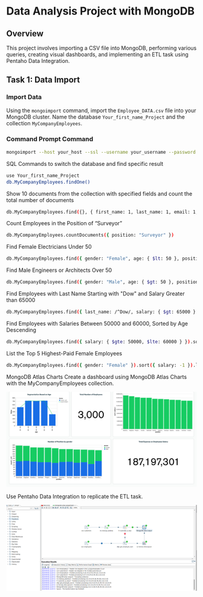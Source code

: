 # Data Analysis Project with MongoDB

## Overview
This project involves importing a CSV file into MongoDB, performing various queries, creating visual dashboards, and implementing an ETL task using Pentaho Data Integration.

## Task 1: Data Import
### Import Data
Using the `mongoimport` command, import the `Employee_DATA.csv` file into your MongoDB cluster. Name the database `Your_first_name_Project` and the collection `MyCompanyEmployees`.

### Command Prompt Command
```bash
mongoimport --host your_host --ssl --username your_username --password your_password --authenticationDatabase admin --db Your_first_name_Project --collection MyCompanyEmployees --type csv --file Employee_DATA.csv --headerline
```

SQL Commands to switch the database and find specific result

```bash
use Your_first_name_Project
db.MyCompanyEmployees.findOne()
```


Show 10 documents from the collection with specified fields and count the total number of documents
```bash
db.MyCompanyEmployees.find({}, { first_name: 1, last_name: 1, email: 1, _id: 0 }).limit(10)
```
Count Employees in the Position of “Surveyor”
```bash
db.MyCompanyEmployees.countDocuments({ position: "Surveyor" })
```

Find Female Electricians Under 50
```bash
db.MyCompanyEmployees.find({ gender: "Female", age: { $lt: 50 }, position: "Electrician" })
```

Find Male Engineers or Architects Over 50
```bash
db.MyCompanyEmployees.find({ gender: "Male", age: { $gt: 50 }, position: { $in: ["Engineer", "Architect"] } })
```

Find Employees with Last Name Starting with "Dow" and Salary Greater than 65000
```bash
db.MyCompanyEmployees.find({ last_name: /^Dow/, salary: { $gt: 65000 } })
```

Find Employees with Salaries Between 50000 and 60000, Sorted by Age Descending
```bash
db.MyCompanyEmployees.find({ salary: { $gte: 50000, $lte: 60000 } }).sort({ age: -1 })
```

List the Top 5 Highest-Paid Female Employees
```bash
db.MyCompanyEmployees.find({ gender: "Female" }).sort({ salary: -1 }).limit(5)
```


MongoDB Atlas Charts
Create a dashboard using MongoDB Atlas Charts with the MyCompanyEmployees collection.

![Image Alt Text](MongoDB_atlas_chart.png)

Use Pentaho Data Integration to replicate the ETL task.

![Image Alt Text](pentaho.png)





